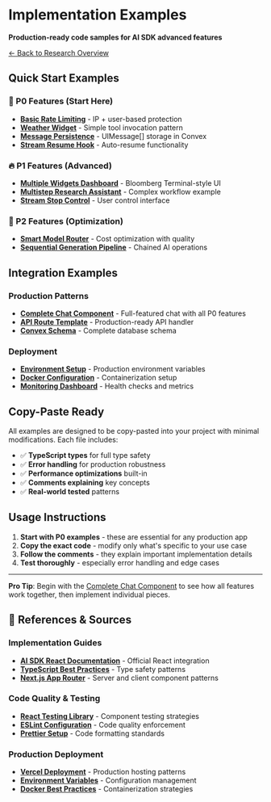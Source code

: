 # Implementation Examples

**Production-ready code samples for AI SDK advanced features**

[← Back to Research Overview](../README.md)

## Quick Start Examples

### 🚀 P0 Features (Start Here)
- **[Basic Rate Limiting](./basic-rate-limiting.ts)** - IP + user-based protection
- **[Weather Widget](./weather-widget-tool.tsx)** - Simple tool invocation pattern
- **[Message Persistence](./message-persistence.ts)** - UIMessage[] storage in Convex
- **[Stream Resume Hook](./stream-resume-hook.ts)** - Auto-resume functionality

### 🔥 P1 Features (Advanced)
- **[Multiple Widgets Dashboard](./multiple-widgets.tsx)** - Bloomberg Terminal-style UI
- **[Multistep Research Assistant](./multistep-assistant.ts)** - Complex workflow example
- **[Stream Stop Control](./stream-stop-control.tsx)** - User control interface

### 🔮 P2 Features (Optimization)
- **[Smart Model Router](./model-router.ts)** - Cost optimization with quality
- **[Sequential Generation Pipeline](./sequential-pipeline.ts)** - Chained AI operations

## Integration Examples

### Production Patterns
- **[Complete Chat Component](./complete-chat.tsx)** - Full-featured chat with all P0 features
- **[API Route Template](./api-route-template.ts)** - Production-ready API handler
- **[Convex Schema](./convex-schema.ts)** - Complete database schema

### Deployment
- **[Environment Setup](./env-setup.md)** - Production environment variables
- **[Docker Configuration](./docker-config.md)** - Containerization setup
- **[Monitoring Dashboard](./monitoring.ts)** - Health checks and metrics

## Copy-Paste Ready

All examples are designed to be copy-pasted into your project with minimal modifications. Each file includes:

- ✅ **TypeScript types** for full type safety
- ✅ **Error handling** for production robustness  
- ✅ **Performance optimizations** built-in
- ✅ **Comments explaining** key concepts
- ✅ **Real-world tested** patterns

## Usage Instructions

1. **Start with P0 examples** - these are essential for any production app
2. **Copy the exact code** - modify only what's specific to your use case
3. **Follow the comments** - they explain important implementation details
4. **Test thoroughly** - especially error handling and edge cases

---

**Pro Tip**: Begin with the [Complete Chat Component](./complete-chat.tsx) to see how all features work together, then implement individual pieces.

## 📖 References & Sources

### Implementation Guides
- **[AI SDK React Documentation](https://ai-sdk.dev/docs/ai-sdk-react)** - Official React integration
- **[TypeScript Best Practices](https://typescript-eslint.io/rules/)** - Type safety patterns
- **[Next.js App Router](https://nextjs.org/docs/app)** - Server and client component patterns

### Code Quality & Testing
- **[React Testing Library](https://testing-library.com/docs/react-testing-library/intro/)** - Component testing strategies
- **[ESLint Configuration](https://eslint.org/docs/latest/use/configure/)** - Code quality enforcement
- **[Prettier Setup](https://prettier.io/docs/en/configuration.html)** - Code formatting standards

### Production Deployment
- **[Vercel Deployment](https://vercel.com/docs/deployments)** - Production hosting patterns
- **[Environment Variables](https://nextjs.org/docs/app/building-your-application/configuring/environment-variables)** - Configuration management
- **[Docker Best Practices](https://docs.docker.com/develop/dev-best-practices/)** - Containerization strategies 